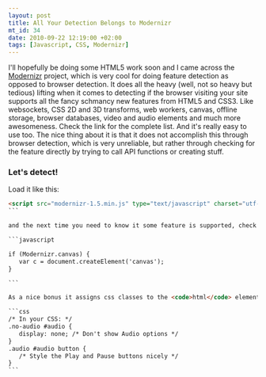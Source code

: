 ```yaml
--- 
layout: post
title: All Your Detection Belongs to Modernizr
mt_id: 34
date: 2010-09-22 12:19:00 +02:00
tags: [Javascript, CSS, Modernizr]
---
```


I'll hopefully be doing some HTML5 work soon and I came across the
<a href="http://www.modernizr.com/">Modernizr</a> project, which is very cool for doing feature detection as opposed to browser detection. It does all the heavy (well, not so heavy but tedious) lifting when it comes to detecting if the browser visiting your site supports all the fancy schmancy new features from HTML5 and CSS3. Like websockets, CSS 2D and 3D transforms, web workers, canvas, offline storage, browser databases, video and audio elements and much more awesomeness. Check the link for the complete list. And it's really easy to use too. The nice thing about it is that it does not accomplish this through browser detection, which is very unreliable, but rather through checking for the feature directly by trying to call API functions or creating stuff.

<h3>Let's detect!</h3>

Load it like this:

````html
<script src="modernizr-1.5.min.js" type="text/javascript" charset="utf-8"></script>
```

and the next time you need to know it some feature is supported, check the automagically created Modernizr object and see if that property is true or false:

```javascript

if (Modernizr.canvas) {
   var c = document.createElement('canvas');
}

```

As a nice bonus it assigns css classes to the <code>html</code> element so you can do different styling based on whether a feature is available or not.

```css
/* In your CSS: */
.no-audio #audio {
   display: none; /* Don't show Audio options */
}
.audio #audio button {
   /* Style the Play and Pause buttons nicely */
}
```
````
